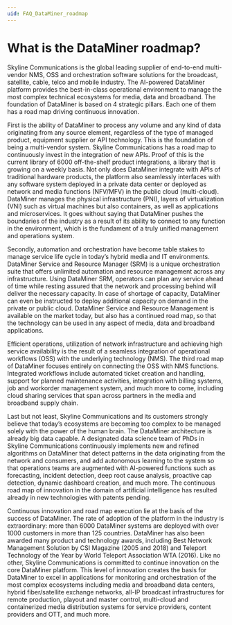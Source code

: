 ```yaml
---
uid: FAQ_DataMiner_roadmap
---
```


# What is the DataMiner roadmap?

Skyline Communications is the global leading supplier of end-to-end multi-vendor NMS, OSS and orchestration software solutions for the broadcast, satellite, cable, telco and mobile industry. The AI-powered DataMiner platform provides the best-in-class operational environment to manage the most complex technical ecosystems for media, data and broadband. The foundation of DataMiner is based on 4 strategic pillars. Each one of them has a road map driving continuous innovation.

First is the ability of DataMiner to process any volume and any kind of data originating from any source element, regardless of the type of managed product, equipment supplier or API technology. This is the foundation of being a multi-vendor system. Skyline Communications has a road map to continuously invest in the integration of new APIs. Proof of this is the current library of 6000 off-the-shelf product integrations, a library that is growing on a weekly basis. Not only does DataMiner integrate with APIs of traditional hardware products, the platform also seamlessly interfaces with any software system deployed in a private data center or deployed as network and media functions (NFV/MFV) in the public cloud (multi-cloud). DataMiner manages the physical infrastructure (PNI), layers of virtualization (VNI) such as virtual machines but also containers, as well as applications and microservices. It goes without saying that DataMiner pushes the boundaries of the industry as a result of its ability to connect to any function in the environment, which is the fundament of a truly unified management and operations system.

Secondly, automation and orchestration have become table stakes to manage service life cycle in today’s hybrid media and IT environments. DataMiner Service and Resource Manager (SRM) is a unique orchestration suite that offers unlimited automation and resource management across any infrastructure. Using DataMiner SRM, operators can plan any service ahead of time while resting assured that the network and processing behind will deliver the necessary capacity. In case of shortage of capacity, DataMiner can even be instructed to deploy additional capacity on demand in the private or public cloud. DataMiner Service and Resource Management is available on the market today, but also has a continued road map, so that the technology can be used in any aspect of media, data and broadband applications.

Efficient operations, utilization of network infrastructure and achieving high service availability is the result of a seamless integration of operational workflows (OSS) with the underlying technology (NMS). The third road map of DataMiner focuses entirely on connecting the OSS with NMS functions. Integrated workflows include automated ticket creation and handling, support for planned maintenance activities, integration with billing systems, job and workorder management system, and much more to come, including cloud sharing services that span across partners in the media and broadband supply chain.

Last but not least, Skyline Communications and its customers strongly believe that today’s ecosystems are becoming too complex to be managed solely with the power of the human brain. The DataMiner architecture is already big data capable. A designated data science team of PhDs in Skyline Communications continuously implements new and refined algorithms on DataMiner that detect patterns in the data originating from the network and consumers, and add autonomous learning to the system so that operations teams are augmented with AI-powered functions such as forecasting, incident detection, deep root cause analysis, proactive cap detection, dynamic dashboard creation, and much more. The continuous road map of innovation in the domain of artificial intelligence has resulted already in new technologies with patents pending.

Continuous innovation and road map execution lie at the basis of the success of DataMiner. The rate of adoption of the platform in the industry is extraordinary: more than 6000 DataMiner systems are deployed with over 1000 customers in more than 125 countries. DataMiner has also been awarded many product and technology awards, including Best Network Management Solution by CSI Magazine (2005 and 2018) and Teleport Technology of the Year by World Teleport Association WTA (2016). Like no other, Skyline Communications is committed to continue innovation on the core DataMiner platform. This level of innovation creates the basis for DataMiner to excel in applications for monitoring and orchestration of the most complex ecosystems including media and broadband data centers, hybrid fiber/satellite exchange networks, all-IP broadcast infrastructures for remote production, playout and master control, multi-cloud and containerized media distribution systems for service providers, content providers and OTT, and much more.
